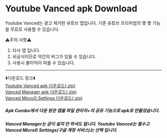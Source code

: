# Youtube Vanced apk Download

Youtube Vanced는 광고 제거한 유튜브 앱입니다.
기존 유튜브 프리미엄의 몇 몇 기능을 무료로 사용할 수 있습니다.

⚠️주의 사항⚠️
1. 타사 앱 입니다.
2. 비공식이므로 약간의 버그가 있을 수 있습니다.
3. 사용시 불이익이 따를 수 있습니다.
-------------------------------------

⬇️다운로드 링크⬇️ <br>
[Youtube Vanced apk 다운로드(.zip)](https://github.com/happydm09/File/files/9438170/Youtube.Vanced.apk.zip) <br>
[Vanced Manager apk 다운로드(.zip)](https://github.com/happydm09/File/files/9438172/Vanced.Manager.apk.zip) <br>
[Vanced MicroG Settings 다운로드(.zip)](https://github.com/happydm09/File/files/9438175/Vanced.MicroG.Settings.apk.zip)

<h5>Apk Combo에서 다운 받은 앱을 파일 관리자+의 공유 기능으로 apk로 만들었습니다.</h5>

<h5> Vanced Manager는 굳이 설치 안 하셔도 됩니다. Youtube Vanced는 필수고 Vanced MicroG Settings(구글 계정 서비스)는 선택 입니다.
